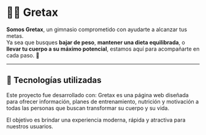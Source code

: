 # 🏋️‍♂️ Gretax

**Somos Gretax**, un gimnasio comprometido con ayudarte a alcanzar tus metas.  
Ya sea que busques **bajar de peso**, **mantener una dieta equilibrada**, o **llevar tu cuerpo a su máximo potencial**, estamos aquí para acompañarte en cada paso. 💪  

---

## 🚀 Tecnologías utilizadas

Este proyecto fue desarrollado con:
Gretax es una página web diseñada para ofrecer información, planes de entrenamiento, nutrición y motivación a todas las personas que buscan transformar su cuerpo y su vida.

El objetivo es brindar una experiencia moderna, rápida y atractiva para nuestros usuarios.
